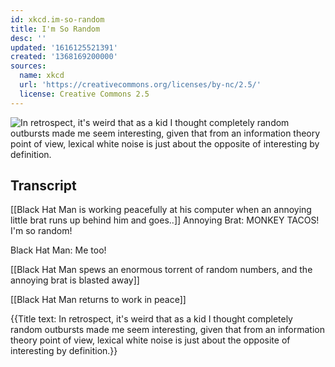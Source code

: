 ```yaml
---
id: xkcd.im-so-random
title: I'm So Random
desc: ''
updated: '1616125521391'
created: '1368169200000'
sources:
  name: xkcd
  url: 'https://creativecommons.org/licenses/by-nc/2.5/'
  license: Creative Commons 2.5
---
```

![In retrospect, it's weird that as a kid I thought completely random outbursts made me seem interesting, given that from an information theory point of view, lexical white noise is just about the opposite of interesting by definition.](https://imgs.xkcd.com/comics/im_so_random.png)

## Transcript
[[Black Hat Man is working peacefully at his computer when an annoying little brat runs up behind him and goes..]]
Annoying Brat: MONKEY TACOS! I'm so random!

Black Hat Man: Me too!

[[Black Hat Man spews an enormous torrent of random numbers, and the annoying brat is blasted away]]

[[Black Hat Man returns to work in peace]]

{{Title text: In retrospect, it's weird that as a kid I thought completely random outbursts made me seem interesting, given that from an information theory point of view, lexical white noise is just about the opposite of interesting by definition.}}
